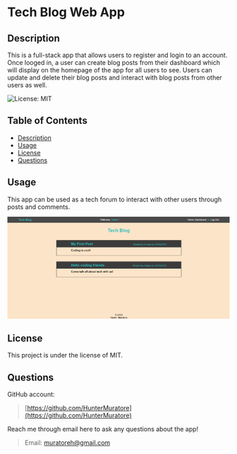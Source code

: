 # Tech Blog Web App

## Description

This is a full-stack app that allows users to register and login to an account. 
Once looged in, a user can create blog posts from their dashboard which will display on the homepage of the app for all users to see.
Users can update and delete their blog posts and interact with blog posts from other users as well.

![License: MIT](https://img.shields.io/badge/License-MIT-yellow.svg)

## Table of Contents

- [Description](#description)
- [Usage](#usage)
- [License](#license)
- [Questions](#questions)

## Usage

This app can be used as a tech forum to interact with other users through posts and comments.

![Tech Blog Web App](./images/home_page.png)

## License

This project is under the license of MIT.

## Questions

GitHub account:

>[https://github.com/HunterMuratore](https://github.com/HunterMuratore)

Reach me through email here to ask any questions about the app!

>Email: [muratoreh@gmail.com](mailto:muratoreh@gmail.com)

